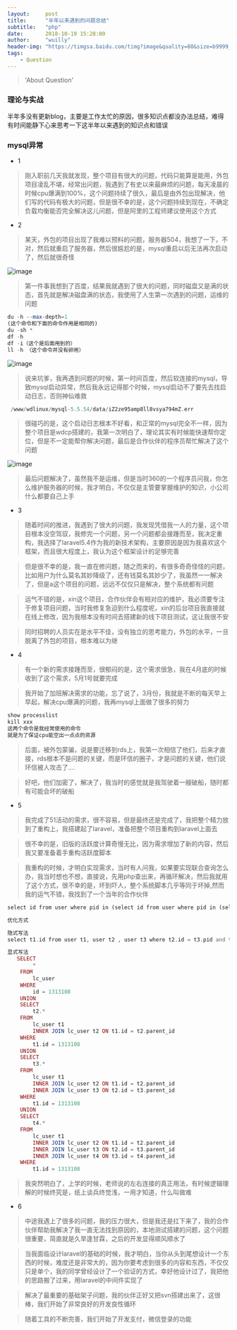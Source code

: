 ```yaml
---
layout:     post
title:      "半年以来遇到的问题总结"
subtitle:   "php"
date:       2018-10-19 15:28:00
author:     "wuilly"
header-img: "https://timgsa.baidu.com/timg?image&quality=80&size=b9999_10000&sec=1516777063737&di=a86a9881000f70190aaffe6953eec4f3&imgtype=0&src=http%3A%2F%2Fimg.article.pchome.net%2F00%2F28%2F07%2F58%2Fpic_lib%2Fwm%2F1920_1200car_1002.jpg"
tags:
    - Question
---
```

> 'About Question'


### 理论与实战

半年多没有更新blog，主要是工作太忙的原因，很多知识点都没办法总结，难得有时间能静下心来思考一下这半年以来遇到的知识点和错误


### mysql异常

* 1

> 刚入职前几天我就发现，整个项目有很大的问题，代码只能算是能用，外包项目凌乱不堪，经常出问题，我遇到了有史以来最麻烦的问题，每天凌晨的时候cpu爆满到100%，这个问题持续了很久，最后是由外包出现解决，他们写的代码有极大的问题，但是很不幸的是，这个问题持续到现在，不确定负载均衡能否完全解决这儿问题，但是阿里的工程师建议使用这个方式

* 2

> 某天，外包的项目出现了我难以预料的问题，服务器504，我想了一下，不对，然后就重启了服务器，然后很尴尬的是，mysql重启以后无法再次启动了，然后就很奇怪

![image](http://ws2.sinaimg.cn/large/005N5norgy1fwdkum4g6lj30m80123zx.jpg)

> 第一件事我想到了百度，结果我就遇到了很大的问题，同时磁盘又是满的状态，首先就是解决磁盘满的状态，我使用了人生第一次遇到的问题，运维的问题

``` php
du -h --max-depth=1
(这个命令和下面的命令作用是相同的)
du -sh * 
df -h
df -i（这个是后面用到的）
ll -h （这个命令并没有卵用）


```

![image](http://wx4.sinaimg.cn/large/005N5norgy1fwdlvzq1guj31b205mtf2.jpg)

> 说来坑爹，我再遇到问题的时候，第一时间百度，然后软连接的mysql，导致mysql启动异常，然后我永远记得那个时候，mysql启动不了要先去找启动日志，否则神仙难救

``` php
 /www/wdlinux/mysql-5.5.54/data/iZ2ze95amp8ll8vsya794mZ.err
```

> 很碰巧的是，这个启动日志根本不好看，和正常的mysql完全不一样，因为整个项目是wdcp搭建的，我第一次明白了，理论其实有时候能快速帮你定位，但是不一定能帮你解决问题，最后是合作伙伴的程序员帮忙解决了这个问题

![image](http://wx3.sinaimg.cn/large/005N5norgy1fwdm20gtg5j30u01szdy8.jpg)

> 最后问题解决了，虽然我不是运维，但是当时360的一个程序员问我，你怎么维护服务器的时候，我才明白，不仅仅是主管要掌握维护的知识，小公司什么都要自己上手

* 3

> 随着时间的推进，我遇到了很大的问题，我发现凭借我一人的力量，这个项目根本没空驾驭，我修完一个问题，另一个问题都会接踵而至，我决定重构，我选择了laravel5.4作为我的新技术架构，主要原因是因为我喜欢这个框架，而且很大程度上，我认为这个框架设计的足够完善

> 但是很不幸的是，我一直在修问题，随之而来的，有很多奇奇怪怪的问题，比如用户为什么莫名其妙降级了，还有钱莫名其妙少了，我虽然一一解决了，但是a这个项目的问题，远远不仅仅只是解决，整个系统都有问题

> 运气不错的是，xin这个项目，合作伙伴会有相对应的维护，我必须要专注于修复项目问题，当时我修复急迫到什么程度呢，xin的后台项目我直接就在线上修改，因为我根本没有时间去搭建新的线下项目测试，这让我很不安

> 同时招聘的人员实在是水平不佳，没有独立的思考能力，外包的水平，一旦脱离了外包的项目，根本难以为继

* 4

> 有一个新的需求接踵而至，很郁闷的是，这个需求很急，我在4月底的时候收到了这个需求，5月1号就要完成

> 我开始了加班解决需求的功能，忘了说了，3月份，我就是不断的每天早上早起，解决cpu爆满的问题，我再mysql上面做了很多的努力

``` php
show processlist
kill xxx
这两个命令是我经常使用的命令
就是为了保证cpu能空出一点点的资源
```

> 后面，被外包蒙骗，说是要迁移到rds上，我第一次相信了他们，后来才直接，rds根本不是问题的关键，而是环信的圈子，才是问题的关键，他们说环信被人攻击了....


> 好吧，他们加密了，解决了，我当时的感觉就是我驾驶着一艘破船，随时都有可能会坏的破船

* 5

> 我完成了51活动的需求，很不容易，但是最终还是完成了，我把整个精力放到了重构上，我搭建起了laravel，准备把整个项目重构到laravel上面去

> 很不幸的是，旧版的活跃度计算奇慢无比，因为需求增加了新的内容，然后我又要准备着手重构活跃度脚本

> 我重构的时候，才明白实现需求，当时有人问我，如果要实现联合查询怎么办，我当时想也不想，直接说，先用php查出来，再循环解决，然后我就用了这个方式，很不幸的是，坏到吓人，整个系统脚本几乎等同于坏掉,然而我的运气不错，我找到了一个当年的合作伙伴

``` php
select id from user where pid in (select id from user where pid in (select id from user where pid = 123))（典型的效率极差，200w以内数据没问题的查询语句）（当然，你查出来以后去查，效率更差）

优化方式

隐式写法
select t1.id from user t1, user t2 , user t3 where t2.id = t3.pid and t2.id = t1.pid and t3.pid = 123

显式写法
   SELECT 
        *
    FROM
        lc_user
    WHERE
        id = 1313108
    UNION
    SELECT
        t2.* 
    FROM
        lc_user t1
        INNER JOIN lc_user t2 ON t1.id = t2.parent_id 
    WHERE
        t1.id = 1313108
    UNION
    SELECT
        t3.* 
    FROM
        lc_user t1
        INNER JOIN lc_user t2 ON t1.id = t2.parent_id
        INNER JOIN lc_user t3 ON t2.id = t3.parent_id 
    WHERE
        t1.id = 1313108
    UNION
    SELECT
        t4.* 
    FROM
        lc_user t1
        INNER JOIN lc_user t2 ON t1.id = t2.parent_id
        INNER JOIN lc_user t3 ON t2.id = t3.parent_id
        INNER JOIN lc_user t4 ON t3.id = t4.parent_id 
    WHERE
        t1.id = 1313108
```

> 我突然明白了，上学的时候，老师说的左右连接的真正用法，有时候逻辑理解的时候终究是，纸上谈兵终觉浅，一用才知道，什么叫做难

* 6

> 中途我遇上了很多的问题，我的压力很大，但是我还是扛下来了，我的合作伙伴帮助我解决了我一直无法找到原因的，本地测试搭建的问题，这个问题很重要，简直就是久旱逢甘霖，之后的开发显得顺风顺水了

> 当我面临设计laravel的基础的时候，我才明白，当你从头到尾想设计一个东西的时候，难度还是非常大的，因为你要考虑到很多的内容和东西，不仅仅只是单个，我的同学曾经设计了一个验证的方式，幸好他设计过了，我把他的思路搬了过来，用laravel的中间件实现了

> 解决了最重要的基础架子问题，我的伙伴正好又把svn搭建出来了，这很棒，我们开始了非常良好的开发良性循环

> 随着工具的不断完善，我们开始了开发支付，微信登录的功能

